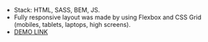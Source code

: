 - Stack: HTML, SASS, BEM, JS.
- Fully responsive layout was made by using Flexbox and CSS Grid (mobiles, tablets, laptops, high screens).
- [DEMO LINK](https://artemka2208.github.io/creativeBakery-landing/)
